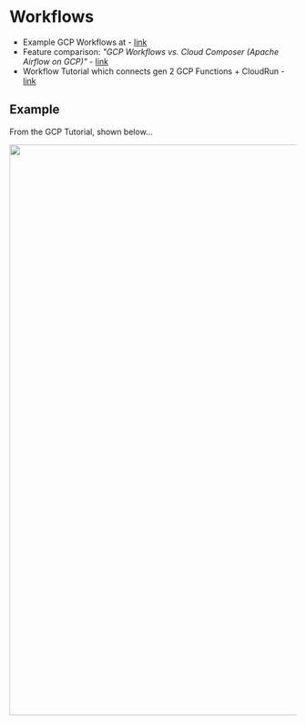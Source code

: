 # Workflows

- Example GCP Workflows at - [link](https://cloud.google.com/workflows/docs/sample-workflows?hl=en_US)
- Feature comparison: *"GCP Workflows vs. Cloud Composer (Apache Airflow on GCP)"* - [link](https://cloud.google.com/workflows/docs/choose-orchestration)
- Workflow Tutorial which connects gen 2 GCP Functions + CloudRun - [link](https://cloud.google.com/functions/docs/tutorials/workflows)

## Example

From the GCP Tutorial, shown below...   

<img src="https://github.com/lynnlangit/gcp-essentials/blob/master/7_sample_data/images/cloud-workflows.png" width=1000>
